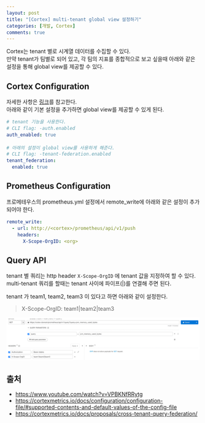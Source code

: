 ```yaml
---
layout: post
title: "[Cortex] multi-tenant global view 설정하기"
categories: [개발, Cortex]
comments: true
---
```


Cortex는 tenant 별로 시계열 데이터를 수집할 수 있다.  
만약 tenant가 팀별로 되어 있고, 각 팀의 지표를 종합적으로 보고 싶을때 아래와 같은 설정을 통해 global view를 제공할 수 있다.

## Cortex Configuration

자세한 사항은 [링크](https://cortexmetrics.io/docs/configuration/configuration-file/#supported-contents-and-default-values-of-the-config-file)를 참고한다.  
아래와 같이 기본 설정을 추가하면 global view를 제공할 수 있게 된다.  

```yaml
# tenant 기능을 사용한다.
# CLI flag: -auth.enabled
auth_enabled: true

# 아래의 설정이 global view를 사용하게 해준다.
# CLI flag: -tenant-federation.enabled
tenant_federation:
  enabled: true
```

## Prometheus Configuration

프로메테우스의 prometheus.yml 설정에서 remote_write에 아래와 같은 설정이 추가되어야 한다.

```yaml
remote_write:
  - url: http://<cortex>/prometheus/api/v1/push
    headers:
      X-Scope-OrgID: <org>
```

## Query API

tenant 별 쿼리는 http header `X-Scope-OrgID` 에 tenant 값을 지정하여 할 수 있다.  
multi-tenant 쿼리를 할때는 tenant 사이에 파이프(|)를 연결해 주면 된다.

tenant 가 team1, team2, team3 이 있다고 하면 아래와 같이 설정한다.
> X-Scope-OrgID: team1|team2|team3

![QUERY API](/images/posts/2022-04-23/cotex-multi-tenant-query.png)


## 출처

- https://www.youtube.com/watch?v=VPBKNfRRytg
- https://cortexmetrics.io/docs/configuration/configuration-file/#supported-contents-and-default-values-of-the-config-file
- https://cortexmetrics.io/docs/proposals/cross-tenant-query-federation/